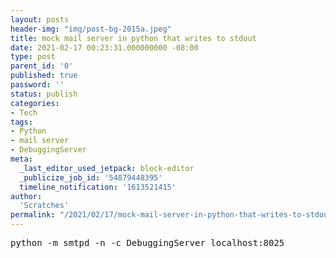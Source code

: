 ```yaml
---
layout: posts
header-img: "img/post-bg-2015a.jpeg"
title: mock mail server in python that writes to stdout
date: 2021-02-17 00:23:31.000000000 -08:00
type: post
parent_id: '0'
published: true
password: ''
status: publish
categories:
- Tech
tags:
- Python
- mail server
- DebuggingServer
meta:
  _last_editor_used_jetpack: block-editor
  _publicize_job_id: '54879448395'
  timeline_notification: '1613521415'
author:
  'Scratches'
permalink: "/2021/02/17/mock-mail-server-in-python-that-writes-to-stdout/"
---
```


<pre>python -m smtpd -n -c DebuggingServer localhost:8025</pre>

